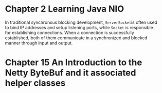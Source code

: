 # Chapter 2 Learning Java NIO 

In traditional synchronous blocking development, `ServerSocket`is often used to bind IP addresses and setup listening ports, while `Socket` is responsible for establishing connections. 
When a connection is successfully established, both of them communicate in a synchronized and blocked manner through input and output. 


# Chapter 15 An Introduction to the Netty ByteBuf and it associated helper classes
